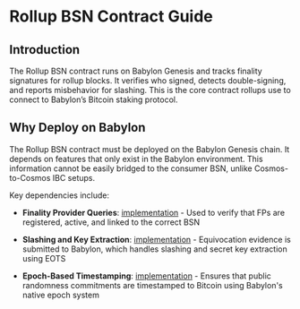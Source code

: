 # Rollup BSN Contract Guide

## Introduction

The Rollup BSN contract runs on Babylon Genesis and tracks finality signatures for rollup blocks. It verifies who signed, detects double-signing, and reports misbehavior for slashing. This is the core contract rollups use to connect to Babylon’s Bitcoin staking protocol.

## Why Deploy on Babylon

The Rollup BSN contract must be deployed on the Babylon Genesis chain. It depends on features that only exist in the Babylon environment. This information cannot be easily bridged to the consumer BSN, unlike Cosmos-to-Cosmos IBC setups.

Key dependencies include:
- **Finality Provider Queries**: [implementation](../contracts/finality/src/utils.rs#L21-L44) - Used to verify that FPs are registered, active, and linked to the correct BSN

- **Slashing and Key Extraction**: [implementation](../contracts/finality/src/exec/finality.rs#L85-L95) - Equivocation evidence is submitted to Babylon, which handles slashing and secret key extraction using EOTS

- **Epoch-Based Timestamping**: [implementation](../contracts/finality/src/custom_queries.rs#L7-L19) - Ensures that public randomness commitments are timestamped to Bitcoin using Babylon's native epoch system
